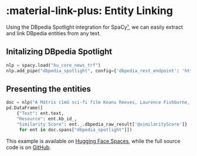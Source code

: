# :material-link-plus: Entity Linking

Using the DBpedia Spotlight integration for SpaCy[¹], we can easily extract and link DBpedia entities from any text.

## Initalizing DBpedia Spotlight

```python
nlp = spacy.load("hu_core_news_trf")
nlp.add_pipe("dbpedia_spotlight", config={'dbpedia_rest_endpoint': 'https://dbpedia-spotlight.dsd.sztaki.hu/hu', 'overwrite_ents': False})
```

## Presenting the entities

```python
doc = nlp("A Mátrix című sci-fi film Keanu Reeves, Laurence Fishburne, Carrie-Anne Moss, Joe Pantoliano és Hugo Weaving főszereplésével.")
pd.DataFrame([
    {"Text": ent.text, 
    "Resource": ent.kb_id_, 
    "Similarity Score": ent._.dbpedia_raw_result['@similarityScore']}
     for ent in doc.spans["dbpedia_spotlight"]])
```

This example is available on [Hugging Face Spaces](https://huggingface.co/spaces/huspacy/example-applications), while the full source code is on [GitHub](https://github.com/huspacy/example-applications/blob/main/examples/dbpedia.py).

[¹]: https://github.com/MartinoMensio/spacy-dbpedia-spotlig[](anonymizer.md)ht